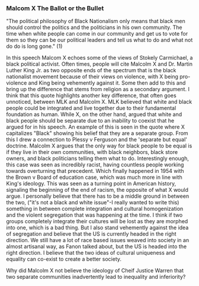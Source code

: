 ### Malcom X The Ballot or the Bullet

"The political philosophy of Black Nationalism only means that black men should control the politics and the politicians in his own community. The time when white people can come in our community and get us to vote for them so they can be our political leaders and tell us what to do and what not do do is long gone." (1)



In this speech Malcom X echoes some of the views of Stokely Carmichael, a black political activist. Often times, people will cite Malcolm X and Dr. Martin Luther King Jr. as two opposite ends of the spectrum that is  the black nationalist movement because of their views on violence, with X being pro-violence and King being vehemently against it. Some then add to this and bring up the difference that stems from religion as a secondary argument. I think that this quote highlights another key difference, that often goes unnoticed, between MLK and Malcolm X. MLK believed that white and black people could be integrated and live together due to their fundamental foundation as human. While X, on the other hand, argued that white and black people should be separate due to an inability to coexist that he argued for in his speech. An example of this is seen in the quote where X capitalizes "Black" showing his belief that they are a separate group. From this I drew a connection to Plessy v Ferguson and the 'separate but equal' doctrine. Malcolm X argues that the only way for black people to be equal is if they live in their own communities, with black neighbors, black store owners, and black politicians telling them what to do. Interestingly enough, this case was seen as incredibly racist, having countless people working towards overturning that precedent. Which finally happened in 1954 with the Brown v Board of education case, which was much more in line with King's ideology. This was seen as a turning point in American history, signaling the beginning of the end of racism, the opposite of what X would argue. I personally believe that there has to be a middle ground in between the two, ("it's not a black and white issue"-I really wanted to write this) something in between complete integration and cultural homogenization and the violent segregation that was happening at the time. I think if two groups completely integrate their cultures will be lost as they are morphed into one, which is a bad thing. But I also stand vehemently against the idea of segregation and believe that the US is currently headed in the right direction. We still have a lot of race based issues weaved into society in an almost artisanal way, as Fanon talked about, but the US is headed into the right direction. I believe that the two ideas of cultural uniqueness and equality can co-exist to create a better society.  



Why did Malcolm X not believe the ideology of Cheif Justice Warren that two separate communities inadvertently lead to inequality and inferiority? 